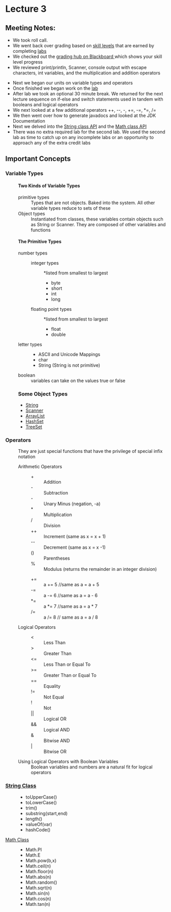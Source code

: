<!DOCTYPE html>
<html>
<head>
</head>
<body>
<h1> Lecture 3 </h1>
<h2> Meeting Notes: </h2>
<ul>
	<li> We took roll call.</li> 
	<li> We went back over grading based on <a href="https://github.com/free-monad/CSC110/blob/master/course-documents/skills.md">skill levels</a> that are earned by completing <a href="https://github.com/free-monad/CSC110/tree/master/labs">labs</a> </li>
  	<li> We checked out the <a href="https://bbhosted.cuny.edu/webapps/gradebook/do/instructor/enterGradeCenter?course_id=_1757397_1&cvid=fullGC"> grading hub on Blackboard </a> which shows your skill level progress </li>
  	<li> We reviewed print/println, Scanner, console output with escape characters, int variables, and the multiplication and addition operators </p>
	<li> Next we began our units on variable types and operators </li>
	<li> Once finished we began work on the <a href="https://github.com/free-monad/CSC110/blob/master/labs/operators.md">lab</a></li>
	<li> After lab we took an optional 30 minute break. We returned for the next lecture sequence on if-else and switch statements used in tandem with booleans and logical operators</li>
	<li> We next looked at a few additional operators ++, --, -, +=, -=, *=, /=</li>
	<li> We then went over how to generate javadocs and looked at the JDK Documentation</li>
	<li> Next we delved into the <a href="https://docs.oracle.com/javase/8/docs/api/java/lang/String.html">String class API</a> and the <a href="https://docs.oracle.com/javase/8/docs/api/java/lang/Math.html">Math class API </a> </li>
	<li> There was no extra required lab for the second lab. We used the second lab as time to catch up on any incomplete labs or an opportunity to approach any of the extra credit labs </li>
</ul>
<h2> Important Concepts </h2>
<dl>
	<dt><h3>Variable Types</h3></dt>
	<dd>
		<h4> Two Kinds of Variable Types </h4>
		<dl>
			<dt> primitive types </dt>
			<dd> 
				Types that are not objects. Baked into the system. All other variable types reduce to sets of these
			</dd>
			<dt> Object types </dt>
			<dd> Instantiated from classes, these variables contain objects such as String or Scanner. They are composed of other variables and functions</dd>
		</dl>
		<h4> The Primitive Types </h4>
		<dl>
			<dt>number types</dt>
			<dd>
				<dl>
					<dt> integer types </dt>
					<dd>
						<p> *listed from smallest to largest </p>
						<ul>
							<li> byte </li>
							<li> short </li>
							<li> int </li>
							<li> long </li>
						</ul>
					</dd>
					<dt> floating point types </dt>
					<dd>
						<p> *listed from smallest to largest </p>
						<ul>
							<li>float</li>
							<li>double</li>
						</ul>
					</dd>
				</dl>
			</dd>
			<dt> letter types </dt>
			<dd>
				<ul>
					<li> ASCII and Unicode Mappings </li>
					<li> char </li>
					<li> String (String is not primitive)</li>
				</ul>
			</dd>
			<dt> boolean</dt>
			<dd>variables can take on the values true or false</dd>
		</dl>
		<h3> Some Object Types</h3>
		<ul>
			<li> <a href="https://docs.oracle.com/javase/9/docs/api/java/lang/String.html">String </a> </li>
			<li> <a href="https://docs.oracle.com/javase/9/docs/api/java/util/Scanner.html">Scanner</a> </li>
			<li> <a href="https://docs.oracle.com/javase/9/docs/api/java/util/ArrayList.html">ArrayList </a></li>
			<li> <a href="https://docs.oracle.com/javase/9/docs/api/java/util/HashSet.html">HashSet </a></li>
			<li> <a href="https://docs.oracle.com/javase/9/docs/api/java/util/TreeSet.html">TreeSet </a></li>
		</ul>
	</dd>
	<dt><h3>Operators</h3></dt>
	<dd>
		<p> They are just special functions that have the privilege of special infix notation </p>
		<dl>
			<dt>Arithmetic Operators </dt>
			<dd>
				<dl>
					<dt>+</dt>
					<dd>Addition</dd>
					<dt>-</dt>
					<dd>Subtraction</dd>
					<dt> - </dt>
					<dd> Unary Minus (negation, -a) </dd>
					<dt> * </dt>
					<dd> Multiplication</dd>
					<dt> / </dt>
					<dd> Division </dd>
					<dt> ++ </dt>
					<dd> Increment (same as x = x + 1)</dd>
					<dt> -- </dt>
					<dd> Decrement (same as x = x -1)</dd>
					<dt> () </dt>
					<dd>Parentheses</dd>
					<dt> % <dt>
					<dd> Modulus (returns the remainder in an integer division) </dd>
				</dl>
				<dl>
					<dt> += </dt>
					<dd> a += 5 //same as a = a + 5</dd>
					<dt> -= </dt>
					<dd> a -= 6 //same as a = a - 6</dd>
					<dt> *= </dt>
					<dd> a *= 7 //same as a = a * 7</dd>
					<dt> /= </dt>
					<dd> a /= 8 // same as a = a / 8</dd>
				</dl>	
			</dd>
			<dt>Logical Operators</dt>
			<dd>
				<dl>
					<dt> &lt </dt>
					<dd> Less Than</dd>
					<dt> &gt </dt>
					<dd> Greater Than </dd>
					<dt> &lt= </dt>
					<dd> Less Than or Equal To </dd>
					<dt> &gt= </dt>
					<dd> Greater Than or Equal To </dd>
					<dt> == </dt>
					<dd> Equality </dd>
					<dt> != </dt>
					<dd> Not Equal </dd>
					<dt> ! </dt>
					<dd> Not </dd>
					<dt> || </dt>
					<dd> Logical OR </dd>
					<dt> &amp&amp </dt>
					<dd> Logical AND </dd>
					<dt> &amp </dt>
					<dd> Bitwise AND </dd>
					<dt> | </dt>
					<dd> Bitwise OR </dt>
				</dl>
			</dd>
			<dt>Using Logical Operators with Boolean Variables</dt>
			<dd>Boolean variables and numbers are a natural fit for logical operators</dd>
		</dl>
	</dd>
	<dt><h3><a href="https://docs.oracle.com/javase/9/docs/api/java/lang/String.html">String Class</a></h3></dt>
	<dd>
		<ul>
			<li>toUpperCase()</li>
			<li>toLowerCase()</li>
			<li>trim()</li>
			<li>substring(start,end)</li>
			<li>length()</li>
			<li>valueOf(var)</li>
			<li>hashCode()</li>
		</ul>
	</dd>
	<dt<h3><a href="https://docs.oracle.com/javase/9/docs/api/java/lang/Math.html">Math Class</a></h3></dt>
	<dd>
		<ul>
			<li>Math.PI</li>
			<li>Math.E</li>
			<li>Math.pow(b,x)</li>
			<li>Math.ceil(n)</li>
			<li>Math.floor(n)</li>
			<li>Math.abs(n)</li>
			<li>Math.random()</li>
			<li>Math.sqrt(n)</li>
			<li>Math.sin(n)</li>
			<li>Math.cos(n)</li>
			<li>Math.tan(n)</li>
		</ul>
	</dd>
</dl>
</body>
</html>
